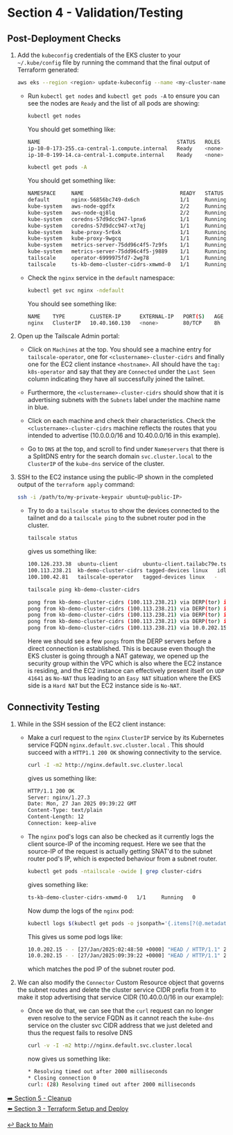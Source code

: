 # Section 4 - Validation/Testing

## Post-Deployment Checks

1. Add the `kubeconfig` credentials of the EKS cluster to your `~/.kube/config` file by running the command that the final output of Terraform generated:

   ```bash
   aws eks --region <region> update-kubeconfig --name <my-cluster-name> --alias <my-cluster-name>
   ```

   - Run `kubectl get nodes` and `kubectl get pods -A` to ensure you can see the nodes are `Ready` and the list of all pods are showing:

     ```bash
     kubectl get nodes
     ```

     You should get something like:

     ```bash
     NAME                                            STATUS   ROLES    AGE     VERSION
     ip-10-0-173-255.ca-central-1.compute.internal   Ready    <none>   7h57m   v1.31.4-eks-aeac579
     ip-10-0-199-14.ca-central-1.compute.internal    Ready    <none>   7h57m   v1.31.4-eks-aeac579
     ```

     ```bash
     kubectl get pods -A
     ```

     You should get something like:

     ```bash
     NAMESPACE     NAME                               READY   STATUS    RESTARTS   AGE
     default       nginx-56856bc749-dx6ch             1/1     Running   0          7h56m
     kube-system   aws-node-qgdfx                     2/2     Running   0          7h57m
     kube-system   aws-node-qj8lq                     2/2     Running   0          7h57m
     kube-system   coredns-57d9dcc947-lpnx6           1/1     Running   0          8h
     kube-system   coredns-57d9dcc947-xt7qj           1/1     Running   0          8h
     kube-system   kube-proxy-5r6xk                   1/1     Running   0          7h58m
     kube-system   kube-proxy-9wgcq                   1/1     Running   0          7h58m
     kube-system   metrics-server-75dd96c4f5-7z9fs    1/1     Running   0          7h57m
     kube-system   metrics-server-75dd96c4f5-j9889    1/1     Running   0          7h57m
     tailscale     operator-6999975fd7-2wg78          1/1     Running   0          7h56m
     tailscale     ts-kb-demo-cluster-cidrs-xmwmd-0   1/1     Running   0          6h23m
     ```

   - Check the `nginx` service in the `default` namespace:

     ```bash
     kubectl get svc nginx -ndefault
     ```

     You should see something like:

     ```bash
     NAME    TYPE        CLUSTER-IP      EXTERNAL-IP   PORT(S)   AGE
     nginx   ClusterIP   10.40.160.130   <none>        80/TCP    8h
     ```

2. Open up the Tailscale Admin portal:
   - Click on `Machines` at the top. You should see a machine entry for `tailscale-operator`, one for `<clustername>-cluster-cidrs` and finally one for the EC2 client instance `<hostname>`. All should have the `tag: k8s-operator` and say that they are `Connected` under the `Last Seen` column indicating they have all successfully joined the tailnet.

   - Furthermore, the `<clustername>-cluster-cidrs` should show that it is advertising subnets with the `Subnets` label under the machine name  in blue.

   - Click on each machine and check their characteristics. Check the `<clustername>-cluster-cidrs` machine reflects the routes that you intended to advertise (10.0.0.0/16 and 10.40.0.0/16 in this example).

   - Go to `DNS` at the top, and scroll to find under `Nameservers` that there is a SplitDNS entry for the search domain `svc.cluster.local` to the `ClusterIP` of the `kube-dns` service of the cluster.

3. SSH to the EC2 instance using the public-IP shown in the completed output of the `terraform apply` command:

   ```bash
   ssh -i /path/to/my-private-keypair ubuntu@<public-IP>
   ```

   - Try to do a `tailscale status` to show the devices connected to the tailnet and do a `tailscale ping` to the subnet router pod in the cluster.

     ```bash
     tailscale status
     ```

     gives us something like:

     ```bash
     100.126.233.38  ubuntu-client        ubuntu-client.tailabc79e.ts.net linux   -
     100.113.238.21  kb-demo-cluster-cidrs tagged-devices linux   idle, tx 3884 rx 3684
     100.100.42.81   tailscale-operator   tagged-devices linux   -
     ```

     ```bash
     tailscale ping kb-demo-cluster-cidrs
     ```

     ```bash
     pong from kb-demo-cluster-cidrs (100.113.238.21) via DERP(tor) in 17ms
     pong from kb-demo-cluster-cidrs (100.113.238.21) via DERP(tor) in 18ms
     pong from kb-demo-cluster-cidrs (100.113.238.21) via DERP(tor) in 17ms
     pong from kb-demo-cluster-cidrs (100.113.238.21) via DERP(tor) in 18ms
     pong from kb-demo-cluster-cidrs (100.113.238.21) via 10.0.202.15:35792 in 1ms
     ```

     Here we should see a few ```pongs``` from the DERP servers before a direct connection is established. This is because even though the EKS cluster is going through a NAT gateway, we opened up the security group within the VPC which is also where the EC2 instance is residing, and the EC2 instance can effectively present itself on `UDP 41641` as `No-NAT` thus leading to an `Easy NAT` situation where the EKS side is a `Hard NAT` but the EC2 instance side is `No-NAT`.

## Connectivity Testing

1. While in the SSH session of the EC2 client instance:
   - Make a curl request to the `nginx` `ClusterIP` service by its Kubernetes service FQDN `nginx.default.svc.cluster.local` . This should succeed with a `HTTP1.1 200 OK` showing connectivity to the service.

     ```bash
     curl -I -m2 http://nginx.default.svc.cluster.local
     ```

     gives us something like:

     ```bash
     HTTP/1.1 200 OK
     Server: nginx/1.27.3
     Date: Mon, 27 Jan 2025 09:39:22 GMT
     Content-Type: text/plain
     Content-Length: 12
     Connection: keep-alive
     ```
  
   - The `nginx` pod's logs can also be checked as it currently logs the client source-IP of the incoming request. Here we see that the source-IP of the request is actually getting SNAT'd to the subnet router pod's IP, which is expected behaviour from a subnet router.

     ```bash
     kubectl get pods -ntailscale -owide | grep cluster-cidrs
     ```

     gives something like:

     ```bash
     ts-kb-demo-cluster-cidrs-xmwmd-0   1/1     Running   0          7h5m   10.0.202.15    ip-10-0-199-14.ca-central-1.compute.internal   <none>           <none>
     ```

     Now dump the logs of the `nginx` pod:

     ```bash
     kubectl logs $(kubectl get pods -o jsonpath='{.items[?(@.metadata.labels.app=="nginx")].metadata.name}')
     ```

     This gives us some pod logs like:

     ```bash
     10.0.202.15 - - [27/Jan/2025:02:48:50 +0000] "HEAD / HTTP/1.1" 200 0 "-" "curl/7.81.0"
     10.0.202.15 - - [27/Jan/2025:09:39:22 +0000] "HEAD / HTTP/1.1" 200 0 "-" "curl/7.81.0
     ```

     which matches the pod IP of the subnet router pod.

2. We can also modify the `Connector` Custom Resource object that governs the subnet routes and delete the cluster service CIDR prefix from it to make it stop advertising that service CIDR (10.40.0.0/16 in our example):

   - Once we do that, we can see that the ```curl``` request can no longer even resolve to the service FQDN as it cannot reach the `kube-dns` service on the cluster svc CIDR address that we just deleted and thus the request fails to resolve DNS

     ```bash
     curl -v -I -m2 http://nginx.default.svc.cluster.local
     ```

     now gives us something like:

     ```bash
     * Resolving timed out after 2000 milliseconds
     * Closing connection 0
     curl: (28) Resolving timed out after 2000 milliseconds
     ```

[:arrow_right: Section 5 - Cleanup](section-5-cleanup.md)  
[:arrow_left: Section 3 - Terraform Setup and Deploy](section-3-terraform-setup.md)

[:leftwards_arrow_with_hook: Back to Main](../README.md)
